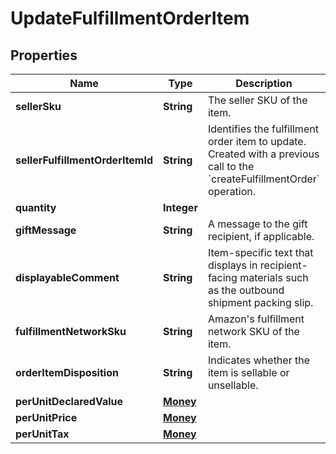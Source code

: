 # UpdateFulfillmentOrderItem

## Properties
Name | Type | Description | Notes
------------ | ------------- | ------------- | -------------
**sellerSku** | **String** | The seller SKU of the item. |  [optional]
**sellerFulfillmentOrderItemId** | **String** | Identifies the fulfillment order item to update. Created with a previous call to the &#x60;createFulfillmentOrder&#x60; operation. | 
**quantity** | **Integer** |  | 
**giftMessage** | **String** | A message to the gift recipient, if applicable. |  [optional]
**displayableComment** | **String** | Item-specific text that displays in recipient-facing materials such as the outbound shipment packing slip. |  [optional]
**fulfillmentNetworkSku** | **String** | Amazon&#x27;s fulfillment network SKU of the item. |  [optional]
**orderItemDisposition** | **String** | Indicates whether the item is sellable or unsellable. |  [optional]
**perUnitDeclaredValue** | [**Money**](Money.md) |  |  [optional]
**perUnitPrice** | [**Money**](Money.md) |  |  [optional]
**perUnitTax** | [**Money**](Money.md) |  |  [optional]
